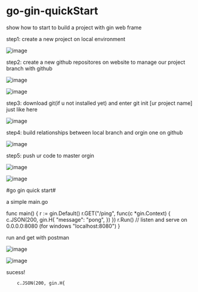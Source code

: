 # go-gin-quickStart
show how to start to build a project with gin web frame

step1: create a new project on local environment

![image](https://user-images.githubusercontent.com/83266822/156319840-2453e232-205c-4ed1-93ba-0784747b1eb4.png)

step2: create a new github repositores on website to manage our project branch with github

![image](https://user-images.githubusercontent.com/83266822/156320757-13099bf2-5f77-4456-b455-403c628f56fb.png)

![image](https://user-images.githubusercontent.com/83266822/156320814-bf5ba4de-c3a7-436b-a4dc-e21299ce15e7.png)

step3: download git(if u not installed yet) and enter git init [ur project name] just like here

![image](https://user-images.githubusercontent.com/83266822/156321185-82d1b709-def9-4fd7-9bde-7a8cf25e5ae7.png)

step4: build relationships between local branch and orgin one on github

![image](https://user-images.githubusercontent.com/83266822/156321532-4db4d110-dd11-436a-9504-8bca2adac012.png)

step5: push ur code to master orgin

![image](https://user-images.githubusercontent.com/83266822/156321837-cc25626b-aa6e-49a7-bf87-71648c0bcd5c.png)

![image](https://user-images.githubusercontent.com/83266822/156321868-dc75930b-b343-49bf-9b08-232724b59416.png)


#go gin quick start#

a simple main.go

func main() {
	r := gin.Default()
	r.GET("/ping", func(c *gin.Context) {
		c.JSON(200, gin.H{
			"message": "pong",
		})
	})
	r.Run() // listen and serve on 0.0.0.0:8080 (for windows "localhost:8080")
}

run and get with postman

![image](https://user-images.githubusercontent.com/83266822/156326962-d969fd5c-2328-4155-80d4-25aaa34f1c85.png)

![image](https://user-images.githubusercontent.com/83266822/156327009-de839c7d-0c0b-4e04-87c1-fdd57a89402a.png)

sucess!


		c.JSON(200, gin.H{
